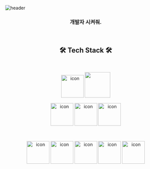 ![header](https://capsule-render.vercel.app/api?type=waving&color=auto&height=180&section=header&text=Hello%20JaeyoonGit%20&#129299;&fontSize=40&fadeIn&fontAlignY=36&fontColor=ffffff)

<h3 align="center">  개발자 시켜줘. </h3>
<br>


<h2 align="center"> 🛠 Tech Stack 🛠 </h2>
<br>

<p align="center">
<img src="https://techstack-generator.vercel.app/django-icon.svg" alt="icon" width="71" height="71" />
<img src="https://github.com/yoojaeyoonGit/yoojaeyoonGit/assets/110767749/341dc471-a491-4e2f-9733-fa7083d801f6" width="80" height="80"/>
</p>
<p align="center">
<img src="https://techstack-generator.vercel.app/docker-icon.svg" alt="icon" width="71" height="71" />
<img src="https://techstack-generator.vercel.app/github-icon.svg" alt="icon" width="71" height="71" />
<img src="https://techstack-generator.vercel.app/mysql-icon.svg" alt="icon" width="71" height="71" />
</p>
<br>

<p align="center">
<img src="https://techstack-generator.vercel.app/nginx-icon.svg" alt="icon" width="71" height="71" />
<img src="https://techstack-generator.vercel.app/java-icon.svg" alt="icon" width="71" height="71" />
<img src="https://techstack-generator.vercel.app/aws-icon.svg" alt="icon" width="71" height="71" />
<img src="https://techstack-generator.vercel.app/python-icon.svg" alt="icon" width="71" height="71" />
<img src="https://techstack-generator.vercel.app/restapi-icon.svg" alt="icon" width="71" height="71" />
</p>
<!--

<!--
**yoojaeyoonGit/yoojaeyoonGit** is a ✨ _special_ ✨ repository because its `README.md` (this file) appears on your GitHub profile.

Here are some ideas to get you started:

- 🔭 I’m currently working on ...
- 🌱 I’m currently learning ...
- 👯 I’m looking to collaborate on ...
- 🤔 I’m looking for help with ...
- 💬 Ask me about ...
- 📫 How to reach me: ...
- 😄 Pronouns: ...
- ⚡ Fun fact: ...
-->
